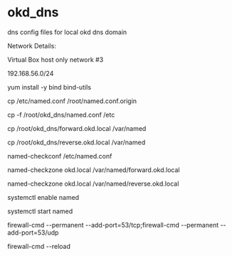 # okd_dns
dns config files for local okd dns domain

Network Details:

Virtual Box host only network #3

192.168.56.0/24


yum install -y bind bind-utils

cp /etc/named.conf /root/named.conf.origin

cp -f /root/okd_dns/named.conf /etc

cp /root/okd_dns/forward.okd.local /var/named

cp /root/okd_dns/reverse.okd.local /var/named

named-checkconf /etc/named.conf

named-checkzone okd.local /var/named/forward.okd.local

named-checkzone okd.local /var/named/reverse.okd.local

systemctl enable named

systemctl start named

firewall-cmd --permanent --add-port=53/tcp;firewall-cmd --permanent --add-port=53/udp

firewall-cmd --reload


